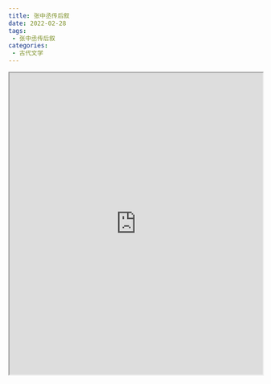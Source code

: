 ```yaml
---
title: 张中丞传后叙
date: 2022-02-28
tags:
 - 张中丞传后叙
categories:
 - 古代文学
---
```




<iframe src="https://study-doc.yourtools.icu/pdf/web/viewer.html?file=https://vkceyugu.cdn.bspapp.com/VKCEYUGU-e9075d72-0451-48df-afe1-d46932ae4554/6db4dd7f-40ca-473a-8b86-00049eedd98d.pdf" width="100%" height="600px"></iframe>
